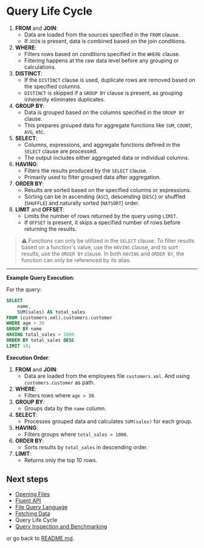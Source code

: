 # Query Life Cycle

1) **FROM** and **JOIN**:
    - Data are loaded from the sources specified in the `FROM` clause.
    - If `JOIN` is present, data is combined based on the join conditions.
2) **WHERE**:
    - Filters rows based on conditions specified in the `WHERE` clause.
    - Filtering happens at the raw data level before any grouping or calculations.
3) **DISTINCT**:
    - If the `DISTINCT` clause is used, duplicate rows are removed based on the specified columns.
    - `DISTINCT` is skipped if a `GROUP BY` clause is present, as grouping inherently eliminates duplicates.
4) **GROUP BY**:
    - Data is grouped based on the columns specified in the `GROUP BY` clause.
    - This prepares grouped data for aggregate functions like `SUM`, `COUNT`, `AVG`, etc.
5) **SELECT**:
    - Columns, expressions, and aggregate functions defined in the `SELECT` clause are processed.
    - The output includes either aggregated data or individual columns.
6) **HAVING**:
    - Filters the results produced by the `SELECT` clause.
    - Primarily used to filter grouped data after aggregation.
7) **ORDER BY**:
    - Results are sorted based on the specified columns or expressions.
    - Sorting can be in ascending (`ASC`), descending (`DESC`) or shuffled (`SHUFFLE`) and naturally sorted (`NATSORT`) order.
8) **LIMIT** and **OFFSET**:
    - Limits the number of rows returned by the query using `LIMIT`.
    - If `OFFSET` is present, it skips a specified number of rows before returning the results.

> ⚠️ Functions can only be utilized in the `SELECT` clause. To filter results based on a function's value, use the `HAVING`
clause, and to sort results, use the `ORDER BY` clause. In both `HAVING` and `ORDER BY`, the function can only be
referenced by its alias.
___

**Example Query Execution**:

For the query:

```sql
SELECT
    name,
    SUM(sales) AS total_sales
FROM (customers.xml).customers.customer
WHERE age > 30
GROUP BY name
HAVING total_sales > 1000
ORDER BY total_sales DESC
LIMIT 10;
```

**Execution Order**:
1) **FROM** and **JOIN**:
    - Data are loaded from the employees file `customers.xml`. And using `customers.customer` as path.
2) **WHERE**:
    - Filters rows where `age > 30`.
3) **GROUP BY**:
    - Groups data by the `name` column.
4) **SELECT**:
    - Processes grouped data and calculates `SUM(sales)` for each group.
5) **HAVING**:
    - Filters groups where `total_sales > 1000`.
6) **ORDER BY**:
    - Sorts results by `total_sales` in descending order.
7) **LIMIT**:
    - Returns only the top 10 rows.

## Next steps
- [Opening Files](opening-files.md)
- [Fluent API](fluent-api.md)
- [File Query Language](file-query-language.md)
- [Fetching Data](fetching-data.md)
- Query Life Cycle
- [Query Inspection and Benchmarking](query-inspection-and-benchmarking.md)

or go back to [README.md](../README.md).
